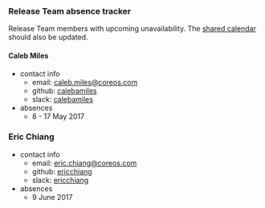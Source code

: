 ### Release Team absence tracker

Release Team members with upcoming unavailability. The [shared calendar](https://calendar.google.com/calendar/embed?src=coreos.com_regcvcrgvq98lua2ikijg1g1uk%40group.calendar.google.com&ctz=America/Los_Angeles)
should also be updated.

#### Caleb Miles 
- contact info
  - email: [caleb.miles@coreos.com](mailto:caleb.miles@coreos.com)
  - github: [calebamiles](https://github.com/calebamiles/)
  - slack: [calebamiles](https://kubernetes.slack.com/team/calebamiles)
- absences
  - 8 - 17 May 2017

### Eric Chiang
- contact info
  - email: [eric.chiang@coreos.com](mailto:eric.chiang@coreos.com)
  - github: [ericchiang](https://github.com/ericchiang/)
  - slack: [ericchiang](https://kubernetes.slack.com/team/ericchiang)
- absences
  - 9 June 2017

